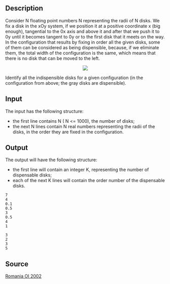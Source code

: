 <h2>Description</h2><p>Consider N floating point numbers N representing the radii of N disks. We fix a disk in the xOy system, if we position it at a positive coordinate x (big enough), tangential to the 0x axis and above it and after that we push it to 0y until it becomes tangent to 0y or to the first disk that it meets on the way. In the configuration that results by fixing in order all the given disks, some of them can be considered as being dispensible, because, if we eliminate them, the total width of the configuration is the same, which means that there is no disk that can be moved to the left.
</p><center><img src="images/1819_1.jpg"></center><p>
</p>Identify all the indispensible disks for a given configuration (in the configuration from above; the gray disks are dispensible).<h2>Input</h2><p>The input has the following structure:
</p><ul><li>the first line contains N ( N &lt;= 1000), the number of disks;
<br></li><li>the next N lines contain N real numbers representing the radii of the disks, in the order they are fixed in the configuration.</li></ul><p>
</p><h2>Output</h2><p>The output will have the following structure: 
</p><ul><li>the first line will contain an integer K, representing the number of dispensable disks; 
<br></li><li>each of the next K lines will contain the order number of the dispensable disks. </li></ul><pre><code class="language-input1">7
4
0.1
0.5
3
0.5
4
1 </code></pre><pre><code class="language-output1">3
2
3
5</code></pre><h2>Source</h2><a href="searchproblem?field=source&amp;key=Romania+OI+2002">Romania OI 2002</a>